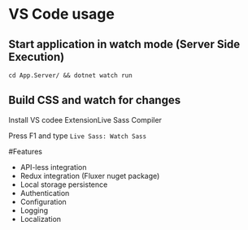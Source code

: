 # VS Code usage
## Start application in watch mode (Server Side Execution)
`cd App.Server/ && dotnet watch run`

## Build CSS and watch for changes
Install VS codee ExtensionLive Sass Compiler

Press F1 and type `Live Sass: Watch Sass`

#Features
- API-less integration
- Redux integration (Fluxer nuget package)
- Local storage persistence
- Authentication
- Configuration
- Logging
- Localization
